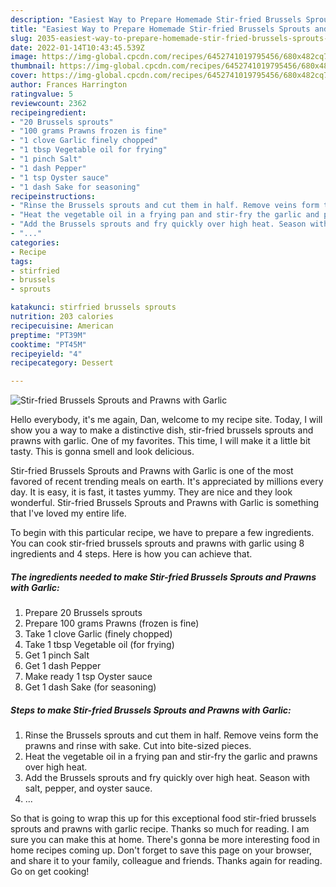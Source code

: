 ```yaml
---
description: "Easiest Way to Prepare Homemade Stir-fried Brussels Sprouts and Prawns with Garlic"
title: "Easiest Way to Prepare Homemade Stir-fried Brussels Sprouts and Prawns with Garlic"
slug: 2035-easiest-way-to-prepare-homemade-stir-fried-brussels-sprouts-and-prawns-with-garlic
date: 2022-01-14T10:43:45.539Z
image: https://img-global.cpcdn.com/recipes/6452741019795456/680x482cq70/stir-fried-brussels-sprouts-and-prawns-with-garlic-recipe-main-photo.jpg
thumbnail: https://img-global.cpcdn.com/recipes/6452741019795456/680x482cq70/stir-fried-brussels-sprouts-and-prawns-with-garlic-recipe-main-photo.jpg
cover: https://img-global.cpcdn.com/recipes/6452741019795456/680x482cq70/stir-fried-brussels-sprouts-and-prawns-with-garlic-recipe-main-photo.jpg
author: Frances Harrington
ratingvalue: 5
reviewcount: 2362
recipeingredient:
- "20 Brussels sprouts"
- "100 grams Prawns frozen is fine"
- "1 clove Garlic finely chopped"
- "1 tbsp Vegetable oil for frying"
- "1 pinch Salt"
- "1 dash Pepper"
- "1 tsp Oyster sauce"
- "1 dash Sake for seasoning"
recipeinstructions:
- "Rinse the Brussels sprouts and cut them in half. Remove veins form the prawns and rinse with sake. Cut into bite-sized pieces."
- "Heat the vegetable oil in a frying pan and stir-fry the garlic and prawns over high heat."
- "Add the Brussels sprouts and fry quickly over high heat. Season with salt, pepper, and oyster sauce."
- "..."
categories:
- Recipe
tags:
- stirfried
- brussels
- sprouts

katakunci: stirfried brussels sprouts 
nutrition: 203 calories
recipecuisine: American
preptime: "PT39M"
cooktime: "PT45M"
recipeyield: "4"
recipecategory: Dessert

---
```



![Stir-fried Brussels Sprouts and Prawns with Garlic](https://img-global.cpcdn.com/recipes/6452741019795456/680x482cq70/stir-fried-brussels-sprouts-and-prawns-with-garlic-recipe-main-photo.jpg)

Hello everybody, it's me again, Dan, welcome to my recipe site. Today, I will show you a way to make a distinctive dish, stir-fried brussels sprouts and prawns with garlic. One of my favorites. This time, I will make it a little bit tasty. This is gonna smell and look delicious.

Stir-fried Brussels Sprouts and Prawns with Garlic is one of the most favored of recent trending meals on earth. It's appreciated by millions every day. It is easy, it is fast, it tastes yummy. They are nice and they look wonderful. Stir-fried Brussels Sprouts and Prawns with Garlic is something that I've loved my entire life.




To begin with this particular recipe, we have to prepare a few ingredients. You can cook stir-fried brussels sprouts and prawns with garlic using 8 ingredients and 4 steps. Here is how you can achieve that.

<!--inarticleads1-->

##### The ingredients needed to make Stir-fried Brussels Sprouts and Prawns with Garlic:

1. Prepare 20 Brussels sprouts
1. Prepare 100 grams Prawns (frozen is fine)
1. Take 1 clove Garlic (finely chopped)
1. Take 1 tbsp Vegetable oil (for frying)
1. Get 1 pinch Salt
1. Get 1 dash Pepper
1. Make ready 1 tsp Oyster sauce
1. Get 1 dash Sake (for seasoning)




<!--inarticleads2-->

##### Steps to make Stir-fried Brussels Sprouts and Prawns with Garlic:

1. Rinse the Brussels sprouts and cut them in half. Remove veins form the prawns and rinse with sake. Cut into bite-sized pieces.
1. Heat the vegetable oil in a frying pan and stir-fry the garlic and prawns over high heat.
1. Add the Brussels sprouts and fry quickly over high heat. Season with salt, pepper, and oyster sauce.
1. ...




So that is going to wrap this up for this exceptional food stir-fried brussels sprouts and prawns with garlic recipe. Thanks so much for reading. I am sure you can make this at home. There's gonna be more interesting food in home recipes coming up. Don't forget to save this page on your browser, and share it to your family, colleague and friends. Thanks again for reading. Go on get cooking!

